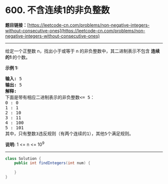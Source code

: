 # 600. 不含连续1的非负整数

**题目链接：**[https://leetcode-cn.com/problems/non-negative-integers-without-consecutive-ones](https://leetcode-cn.com/problems/non-negative-integers-without-consecutive-ones)

---

<div class="content__1Y2H">
 <div class="notranslate">
  <p>给定一个正整数 n，找出小于或等于 n 的非负整数中，其二进制表示不包含&nbsp;<strong>连续的1&nbsp;</strong>的个数。</p> 
  <p><strong>示例 1:</strong></p> 
  <pre class="language-text"><strong>输入:</strong> 5
<strong>输出:</strong> 5
<strong>解释:</strong> 
下面是带有相应二进制表示的非负整数&lt;= 5：
0 : 0
1 : 1
2 : 10
3 : 11
4 : 100
5 : 101
其中，只有整数3违反规则（有两个连续的1），其他5个满足规则。</pre> 
  <p><strong>说明:</strong> 1 &lt;= n &lt;= 10<sup>9</sup></p> 
 </div>
</div>

---

```java
class Solution {
    public int findIntegers(int num) {
        
    }
}
```